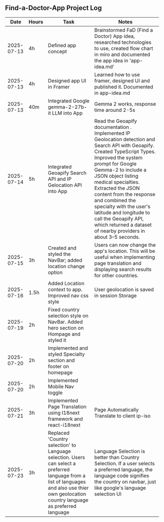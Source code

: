 ## Find-a-Doctor-App Project Log

| Date       | Hours | Task                                                                                                                                                                                         | Notes                                                                                                                                                                                                                                                                                                                                                                                                                                          |
| ---------- | ----- | -------------------------------------------------------------------------------------------------------------------------------------------------------------------------------------------- | ---------------------------------------------------------------------------------------------------------------------------------------------------------------------------------------------------------------------------------------------------------------------------------------------------------------------------------------------------------------------------------------------------------------------------------------------- |
| 2025-07-13 | 4h    | Defined app concept                                                                                                                                                                          | Brainstormed FaD (Find a Doctor) App idea, researched technologies to use, created flow chart in miro and documented the app idea in 'app-idea.md'                                                                                                                                                                                                                                                                                             |
| 2025-07-13 | 4h    | Designed app UI in Framer                                                                                                                                                                    | Learned how to use framer, designed UI and published it. Documented in app-idea.md                                                                                                                                                                                                                                                                                                                                                             |
| 2025-07-13 | 40m   | Integrated Google gemma-2-27b-it LLM into App                                                                                                                                                | Gemma 2 works, response time around 2-5s                                                                                                                                                                                                                                                                                                                                                                                                       |
| 2025-07-14 | 5h    | Integrated Geoapify Search API and IP Gelocation API into App                                                                                                                                | Read the Geoapify documentation . Implemented IP Geolocation detection and Search API with Geoapify. Created TypeScript Types. Improved the system prompt for Google Gemma-2 to include a JSON object listing medical specialties. Extracted the JSON content from the response and combined the specialty with the user's latitude and longitude to call the Geoapify API, which returned a dataset of nearby providers in about 3–5 seconds. |
| 2025-07-15 | 3h    | Created and styled the NavBar; added location change option                                                                                                                                  | Users can now change the app's location. This will be useful when implementing page translation and displaying search results for other countries.                                                                                                                                                                                                                                                                                             |
| 2025-07-16 | 1.5h  | Added Location context to app. Improved nav css style                                                                                                                                        | User geolocation is saved in session Storage                                                                                                                                                                                                                                                                                                                                                                                                   |
| 2025-07-19 | 2h    | Fixed country selection style on NavBar. Added hero section on Hompage and styled it                                                                                                         |                                                                                                                                                                                                                                                                                                                                                                                                                                                |
| 2025-07-20 | 2h    | Implemented and styled Specialty section and footer on homepage                                                                                                                              |                                                                                                                                                                                                                                                                                                                                                                                                                                                |
| 2025-07-20 | 2h    | Implemented Mobile Nav toggle                                                                                                                                                                |                                                                                                                                                                                                                                                                                                                                                                                                                                                |
| 2025-07-21 | 3h    | Implemented Page Translation using I18next framework and react-i18next                                                                                                                       | Page Automatically Translate to client ip-iso                                                                                                                                                                                                                                                                                                                                                                                                  |
| 2025-07-23 | 3h    | Replaced 'Country selection' to Language selection. Users can select a preferred language from a list of languages and also use thier own geolocation country language as preferred language | Language Selection is better than Country Selection. If a user selects a preferred language, the language code signifies the country on navbar, just like google's language selection UI                                                                                                                                                                                                                                                       |
